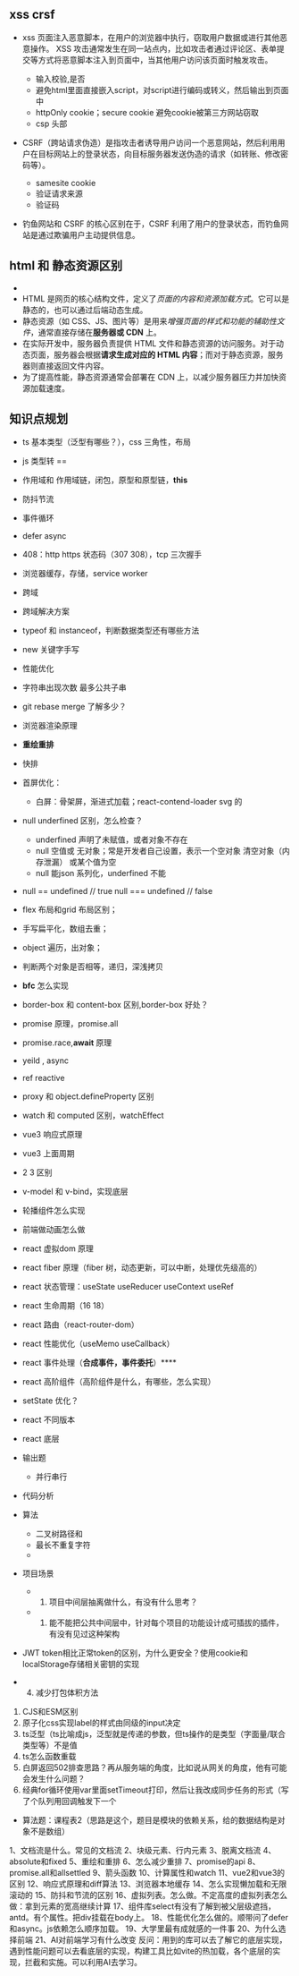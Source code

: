 ## xss crsf
- xss 页面注入恶意脚本，在用户的浏览器中执行，窃取用户数据或进行其他恶意操作。
  XSS 攻击通常发生在同一站点内，比如攻击者通过评论区、表单提交等方式将恶意脚本注入到页面中，当其他用户访问该页面时触发攻击。
  - 输入校验,是否
  - 避免html里面直接嵌入script，对script进行编码或转义，然后输出到页面中
  - httpOnly cookie；secure cookie 避免cookie被第三方网站窃取
  - csp 头部
- CSRF（跨站请求伪造）是指攻击者诱导用户访问一个恶意网站，然后利用用户在目标网站上的登录状态，向目标服务器发送伪造的请求（如转账、修改密码等）。
  - samesite cookie
  - 验证请求来源
  - 验证码

- 钓鱼网站和 CSRF 的核心区别在于，CSRF 利用了用户的登录状态，而钓鱼网站是通过欺骗用户主动提供信息。

## html 和 静态资源区别
- 
- HTML 是网页的核心结构文件，定义了*页面的内容和资源加载方式*。它可以是静态的，也可以通过后端动态生成。
- 静态资源（如 CSS、JS、图片等）是用来*增强页面的样式和功能的辅助性文件*，通常直接存储在**服务器或 CDN** 上。
- 在实际开发中，服务器负责提供 HTML 文件和静态资源的访问服务。对于动态页面，服务器会根据**请求生成对应的 HTML 内容**；而对于静态资源，服务器则直接返回文件内容。
- 为了提高性能，静态资源通常会部署在 CDN 上，以减少服务器压力并加快资源加载速度。

## 知识点规划
- ts 基本类型（泛型有哪些？），css 三角性，布局
- js 类型转 == 
- 作用域和 作用域链，闭包，原型和原型链，**this**
- 防抖节流
- 事件循环
- defer async 

- 408：http https 状态码（307 308），tcp 三次握手
- 浏览器缓存，存储，service worker
- 跨域
- 跨域解决方案

- typeof 和 instanceof，判断数据类型还有哪些方法
- new 关键字手写
- 性能优化
- 字符串出现次数 最多公共子串
- git rebase merge 了解多少？
- 浏览器渲染原理
- **重绘重排**
- 快排
- 首屏优化：
  - 白屏：骨架屏，渐进式加载；react-contend-loader svg 的

- null underfined 区别，怎么检查？
  - underfined 声明了未赋值，或者对象不存在
  - null 空值或 无对象；常是开发者自己设置，表示一个空对象
    清空对象（内存泄漏） 或某个值为空
  - null 能json 系列化，underfined 不能
- null == undefined // true
  null === undefined // false

- flex 布局和grid 布局区别；
- 手写扁平化，数组去重； 
- object 遍历，出对象；
- 判断两个对象是否相等，递归，深浅拷贝
- **bfc** 怎么实现
- border-box 和 content-box 区别,border-box 好处？ 

- promise 原理，promise.all 
- promise.race,**await** 原理
- yeild , async

- ref reactive 
- proxy 和 object.defineProperty 区别
- watch 和 computed 区别，watchEffect
- vue3 响应式原理
- vue3 上面周期
- 2 3 区别
- v-model 和 v-bind，实现底层
- 轮播组件怎么实现
- 前端做动画怎么做


- react 虚拟dom 原理
- react fiber 原理（fiber 树，动态更新，可以中断，处理优先级高的）
- react 状态管理：useState useReducer useContext useRef
- react 生命周期（16 18）
- react 路由（react-router-dom）
- react 性能优化（useMemo useCallback）
- react 事件处理（**合成事件，事件委托**）****
- react 高阶组件（高阶组件是什么，有哪些，怎么实现）
- setState 优化？
- react 不同版本
- react 底层

- 输出题
  - 并行串行
- 代码分析
- 算法
  - 二叉树路径和
  - 最长不重复字符
  - 

- 项目场景
  - 1. 项目中间层抽离做什么，有没有什么思考？
  - 1. 能不能把公共中间层中，针对每个项目的功能设计成可插拔的插件，有没有见过这种架构
- JWT token相比正常token的区别，为什么更安全？使用cookie和localStorage存储相关密钥的实现
- 4. 减少打包体积方法
1. CJS和ESM区别
2. 原子化css实现label的样式由同级的input决定
3. ts泛型（ts比喻成js，泛型就是传递的参数，但ts操作的是类型（字面量/联合类型等）不是值
4. ts怎么函数重载
5. 白屏返回502排查思路？再从服务端的角度，比如说从网关的角度，他有可能会发生什么问题？
6.  经典for循环使用var里面setTimeout打印，然后让我改成同步任务的形式（写了个队列用回调触发下一个
- 算法题：课程表2（思路是这个，题目是模块的依赖关系，给的数据结构是对象不是数组）


1、文档流是什么。常见的文档流
2、块级元素、行内元素
3、脱离文档流
4、absolute和fixed
5、重绘和重排
6、怎么减少重排
7、promise的api
8、promise.all和allsettled
9、箭头函数
10、计算属性和watch
11、vue2和vue3的区别
12、响应式原理和diff算法
13、浏览器本地缓存
14、怎么实现懒加载和无限滚动的
15、防抖和节流的区别
16、虚拟列表。怎么做。不定高度的虚拟列表怎么做：拿到元素的宽高继续计算
17、组件库select有没有了解到被父层级遮挡，antd。有个属性。把div挂载在body上。
18、性能优化怎么做的。顺带问了defer和async。js依赖怎么顺序加载。
19、大学里最有成就感的一件事
20、为什么选择前端
21、AI对前端学习有什么改变
反问：用到的库可以去了解它的底层实现，遇到性能问题可以去看底层的实现，构建工具比如vite的热加载，各个底层的实现，拦截和实施。可以利用AI去学习。

